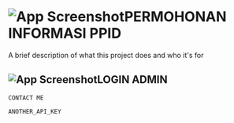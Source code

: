 
# ![App Screenshot](https://kepaniteraan.mahkamahagung.go.id/images/icon_dokumen.png)PERMOHONAN INFORMASI PPID 

A brief description of what this project does and who it's for


## ![App Screenshot](https://i.pngimg.me/thumb/f/350/m2i8K9A0m2K9H7G6.jpg)LOGIN ADMIN



`CONTACT ME`

`ANOTHER_API_KEY`




